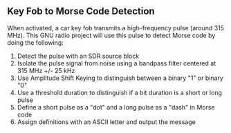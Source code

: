 ## Key Fob to Morse Code Detection

When activated, a car key fob transmits a high-frequency pulse (around 315 MHz). This GNU radio project will use this pulse to detect Morse code by doing the following:

1. Detect the pulse with an SDR source block
2. Isolate the pulse signal from noise using a bandpass filter centered at 315 MHz +/- 25 kHz
3. Use Amplitude Shift Keying to distinguish between a binary "1" or binary "0"
4. Use a threshold duration to distinguish if a bit duration is a short or long pulse
5. Define a short pulse as a "dot" and a long pulse as a "dash" in Morse code
6. Assign definitions with an ASCII letter and output the message

 
